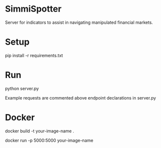 # SimmiSpotter
Server for indicators to assist in navigating manipulated financial markets.

# Setup
pip install -r requirements.txt

# Run
python server.py

Example requests are commented above endpoint declarations in server.py

# Docker
docker build -t your-image-name .

docker run -p 5000:5000 your-image-name
